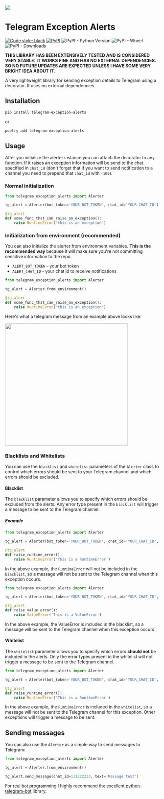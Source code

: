 ![](https://telegram.org/img/t_logo.svg?1)
# Telegram Exception Alerts
[![Code style: black](https://img.shields.io/badge/code%20style-black-000000.svg)](https://github.com/psf/black)
[![PyPI](https://img.shields.io/pypi/v/telegram-exception-alerts)](https://pypi.org/project/telegram-exception-alerts/)
![PyPI - Python Version](https://img.shields.io/pypi/pyversions/telegram-exception-alerts)
![PyPI - Wheel](https://img.shields.io/pypi/wheel/telegram-exception-alerts)
![PyPI - Downloads](https://img.shields.io/pypi/dw/telegram-exception-alerts)

**THIS LIBRARY HAS BEEN EXTENSIVELY TESTED AND IS CONSIDERED VERY STABLE: IT WORKS FINE AND HAS NO EXTERNAL DEPENDENCIES. SO NO FUTURE UPDATES ARE EXPECTED UNLESS I HAVE SOME VERY BRIGHT IDEA ABOUT IT.**

A very lightweight library for sending exception details to Telegram using a decorator. It uses no external dependencies.

## Installation

```bash
pip install telegram-exception-alerts
```
or
```bash
poetry add telegram-exception-alerts
```

## Usage

After you initialize the alerter instance you can attach the decorator to any function. If it
raises an exception information will be send to the chat specified in `chat_id` (don't forget
that if you want to send notification to a channel you need to prepend that `chat_id` with `-100`).

### Normal initialization

```python
from telegram_exception_alerts import Alerter

tg_alert = Alerter(bot_token='YOUR_BOT_TOKEN', chat_id='YOUR_CHAT_ID')

@tg_alert
def some_func_that_can_raise_an_exception():
    raise RuntimeError('this is an exception')
```

### Initialization from environment (recommended)

You can also initialize the alerter from environment variables. **This is the recommended way**
because it will make sure you're not committing sensitive information to the repo.

* `ALERT_BOT_TOKEN` - your bot token
* `ALERT_CHAT_ID` - your chat id to receive notifications

```python
from telegram_exception_alerts import Alerter

tg_alert = Alerter.from_environment()

@tg_alert
def some_func_that_can_raise_an_exception():
    raise RuntimeError('this is an exception')
```

Here's what a telegram message from an example above looks like:

<img src="./message_example.png" width="400">


### Blacklists and Whitelists

You can use the `blacklist` and `whitelist` parameters of the `Alerter` class to control which errors should be sent to your Telegram channel and which errors should be excluded.


#### Blacklist

The `blacklist` parameter allows you to specify which errors should be excluded from the alerts. Any error type present in the `blacklist` will trigger a message to be sent to the Telegram channel.

##### Example
```python
from telegram_exception_alerts import Alerter

tg_alert = Alerter(bot_token='YOUR_BOT_TOKEN', chat_id='YOUR_CHAT_ID', blacklist=["ValueError"])

@tg_alert
def raise_runtime_error():
    raise RuntimeError('This is a RuntimeError')

```

In the above example, the `RuntimeError` will not be included in the `blacklist`, so a message will not be sent to the Telegram channel when this exception occurs.


```python
from telegram_exception_alerts import Alerter

tg_alert = Alerter(bot_token='YOUR_BOT_TOKEN', chat_id='YOUR_CHAT_ID', blacklist=["ValueError"])

@tg_alert
def raise_value_error():
    raise ValueError('This is a ValueError')

```

In the above example, the ValueError is included in the blacklist, so a message will be sent to the Telegram channel when this exception occurs.


#### Whitelist

The `whitelist` parameter allows you to specify which errors **should not** be included in the alerts. Only the error types present in the whitelist will not trigger a message to be sent to the Telegram channel.


```python
from telegram_exception_alerts import Alerter

tg_alert = Alerter(bot_token='YOUR_BOT_TOKEN', chat_id='YOUR_CHAT_ID', whitelist=["RuntimeError"])

@tg_alert
def raise_runtime_error():
    raise RuntimeError('This is a RuntimeError')

```

In the above example, the `RuntimeError` is included in the `whitelist`, so a message will not be sent to the Telegram channel for this exception. Other exceptions will trigger a message to be sent.


## Sending messages
You can also use the `Alerter` as a simple way to send messages to Telegram:

```python
from telegram_exception_alerts import Alerter

tg_alert = Alerter.from_environment()

tg_alert.send_message(chat_id=111222333, text='Message text')
```

For real bot programming I highly recommend the excellent [python-telegram-bot](https://python-telegram-bot.org/) library.
